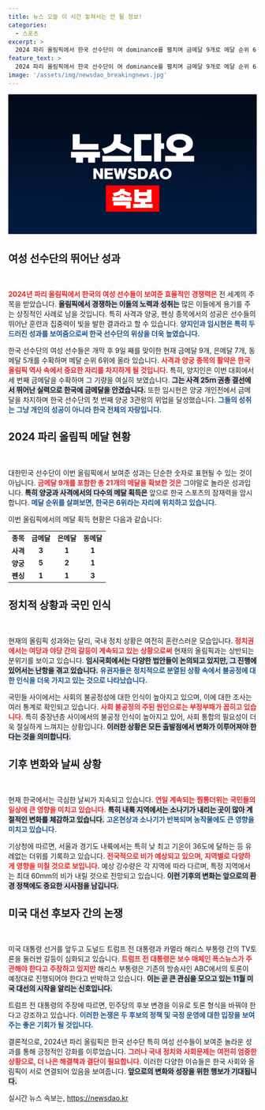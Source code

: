 ```yaml
---
title: 뉴스 오늘 이 시간 놓쳐서는 안 될 정보!
categories:
  - 스포츠
excerpt: >
  2024 파리 올림픽에서 한국 선수단이 여 dominance를 펼치며 금메달 9개로 메달 순위 6위에 올라! 사격과 양궁에서의 눈부신 성과가 주목받고 있다. 한국 스포츠의 새로운 전성기가 시작된다!
feature_text: >
  2024 파리 올림픽에서 한국 선수단이 여 dominance를 펼치며 금메달 9개로 메달 순위 6위에 올라! 사격과 양궁에서의 눈부신 성과가 주목받고 있다. 한국 스포츠의 새로운 전성기가 시작된다!
image: '/assets/img/newsdao_breakingnews.jpg'
---
```


<p><img src="/assets/img/newsdao_breakingnews.jpg" alt="cryptoinkorea 속보" /></p>

<h2 data-ke-size="size26">여성 선수단의 뛰어난 성과</h2>

<p data-ke-size="size16">&nbsp;</p>

<p><b><span style="color: #ee2323;">2024년 파리 올림픽에서 한국의 여성 선수들이 보여준 효율적인 경쟁력은</span></b> 전 세계의 주목을 받았습니다. <b><span style="background-color: #21538527;">올림픽에서 경쟁하는 이들의 노력과 성취는</span></b> 많은 이들에게 용기를 주는 상징적인 사례로 남을 것입니다. 특히 사격과 양궁, 펜싱 종목에서의 성공은 선수들의 뛰어난 훈련과 집중력이 빛을 발한 결과라고 할 수 있습니다. <b><span style="color: #1a5490;">양지인과 임시현은 특히 두드러진 성과를 보여줌으로써 한국 선수단의 위상을 더욱 높였습니다.</span></b></p>

<p>한국 선수단의 여성 선수들은 개막 후 9일 째를 맞이한 현재 금메달 9개, 은메달 7개, 동메달 5개를 수확하며 메달 순위 6위에 올라 있습니다. <b><span style="color: #ee2323;">사격과 양궁 종목의 활약은 한국 올림픽 역사 속에서 중요한 자리를 차지하게 될 것입니다.</span></b> 특히, 양지인은 이번 대회에서 세 번째 금메달을 수확하며 그 기량을 여실히 보였습니다. <b><span style="background-color: #21538527;">그는 사격 25ｍ 권총 결선에서 뛰어난 실력으로 한국에 금메달을 안겼습니다.</span></b> 또한 임시현은 양궁 개인전에서 금메달을 차지하며 한국 선수단의 첫 번째 양궁 3관왕의 위업을 달성했습니다. <b><span style="color: #1a5490;">그들의 성취는 그냥 개인의 성공이 아니라 한국 전체의 자랑입니다.</span></b></p>

<h2 data-ke-size="size26">2024 파리 올림픽 메달 현황</h2>

<p data-ke-size="size16">&nbsp;</p>

<p>대한민국 선수단이 이번 올림픽에서 보여준 성과는 단순한 숫자로 표현될 수 있는 것이 아닙니다. <b><span style="color: #ee2323;">금메달 9개를 포함한 총 21개의 메달을 확보한 것은</span></b> 그야말로 놀라운 성과입니다. <b><span style="background-color: #21538527;">특히 양궁과 사격에서의 다수의 메달 획득은</span></b> 앞으로 한국 스포츠의 잠재력을 암시합니다. <b><span style="color: #1a5490;">메달 순위를 살펴보면, 한국은 6위라는 자리에 위치하고 있습니다.</span></b> </p>

<p>이번 올림픽에서의 메달 획득 현황은 다음과 같습니다:</p>

<table>
    <tr>
        <th><b>종목</b></th>
        <th style="text-align: center;"><b>금메달</b></th>
        <th style="text-align: center;"><b>은메달</b></th>
        <th style="text-align: center;"><b>동메달</b></th>
    </tr>
    <tr>
        <td><b>사격</b></td>
        <td style="text-align: center; height: 17px;"><b>3</b></td>
        <td style="text-align: center; height: 17px;"><b>1</b></td>
        <td style="text-align: center; height: 17px;"><b>1</b></td>
    </tr>
    <tr>
        <td><b>양궁</b></td>
        <td style="text-align: center; height: 17px;"><b>5</b></td>
        <td style="text-align: center; height: 17px;"><b>2</b></td>
        <td style="text-align: center; height: 17px;"><b>1</b></td>
    </tr>
    <tr>
        <td><b>펜싱</b></td>
        <td style="text-align: center; height: 17px;"><b>1</b></td>
        <td style="text-align: center; height: 17px;"><b>1</b></td>
        <td style="text-align: center; height: 17px;"><b>3</b></td>
    </tr>
</table>

<h2 data-ke-size="size26">정치적 상황과 국민 인식</h2>

<p data-ke-size="size16">&nbsp;</p>

<p>현재의 올림픽 성과와는 달리, 국내 정치 상황은 여전히 혼란스러운 모습입니다. <b><span style="color: #ee2323;">정치권에서는 여당과 야당 간의 갈등이 계속되고 있는 상황으로써</span></b> 현재의 올림픽과는 상반되는 분위기를 보이고 있습니다. <b><span style="background-color: #21538527;">임시국회에서는 다양한 법안들이 논의되고 있지만, 그 진행에 있어서는 난항을 겪고 있습니다.</span></b> <b><span style="color: #1a5490;">유권자들은 정치적으로 분열된 상황 속에서 불공정에 대한 인식을 더욱 가지고 있는 것으로 나타났습니다.</span></b> </p>

<p>국민들 사이에서는 사회의 불공정성에 대한 인식이 높아지고 있으며, 이에 대한 조사는 여러 통계로 확인되고 있습니다. <b><span style="color: #ee2323;">사회 불공정의 주된 원인으로는 부정부패가 꼽히고 있습니다.</span></b> 특히 중장년층 사이에서의 불공정 인식이 높아지고 있어, 사회 통합의 필요성이 더욱 절실하게 느껴지는 상황입니다. <b><span style="background-color: #21538527;">이러한 상황은 모든 출발점에서 변화가 이루어져야 한다는 것을 의미합니다.</span></b></p>

<h2 data-ke-size="size26">기후 변화와 날씨 상황</h2>

<p data-ke-size="size16">&nbsp;</p>

<p>현재 한국에서는 극심한 날씨가 지속되고 있습니다. <b><span style="color: #ee2323;">연일 계속되는 찜통더위는 국민들의 일상에 큰 영향을 미치고 있습니다.</span></b> <b><span style="background-color: #21538527;">특히 내륙 지역에서는 소나기가 내리는 곳이 많아 계절적인 변화를 체감하고 있습니다.</span></b> <b><span style="color: #1a5490;">고온현상과 소나기가 반복되며 농작물에도 큰 영향을 미치고 있습니다.</span></b></p>

<p>기상청에 따르면, 서울과 경기도 내륙에서는 특히 낮 최고 기온이 36도에 달하는 등 유례없는 더위를 기록하고 있습니다. <b><span style="color: #ee2323;">전국적으로 비가 예상되고 있으며, 지역별로 다양하게 영향을 미칠 것으로 보입니다.</span></b> 예상 강수량은 각 지역에 따라 다르며, 특정 지역에서는 최대 60mm의 비가 내릴 것으로 전망되고 있습니다. <b><span style="background-color: #21538527;">이런 기후의 변화는 앞으로의 환경 정책에도 중요한 시사점을 남깁니다.</span></b></p>

<h2 data-ke-size="size26">미국 대선 후보자 간의 논쟁</h2>

<p data-ke-size="size16">&nbsp;</p>

<p>미국 대통령 선거를 앞두고 도널드 트럼프 전 대통령과 카멀라 해리스 부통령 간의 TV토론을 둘러싼 갈등이 심화되고 있습니다. <b><span style="color: #ee2323;">트럼프 전 대통령은 보수 매체인 폭스뉴스가 주관해야 한다고 주장하고 있지만</span></b> 해리스 부통령은 기존의 방송사인 ABC에서의 토론이 예정대로 진행되어야 한다고 반박하고 있습니다. <b><span style="background-color: #21538527;">이는 곧 큰 관심을 모으고 있는 11월 미국 대선의 시작을 알리는 신호입니다.</span></b> </p>

<p>트럼프 전 대통령의 주장에 따르면, 민주당의 후보 변경을 이유로 토론 형식을 바꿔야 한다고 강조하고 있습니다. <b><span style="color: #1a5490;">이러한 논쟁은 두 후보의 정책 및 국정 운영에 대한 입장을 보여주는 좋은 기회가 될 것입니다.</span></b> </p>

<p>결론적으로, 2024년 파리 올림픽은 한국 선수단 특히 여성 선수들이 보여준 놀라운 성과를 통해 긍정적인 강화를 이루었습니다. <b><span style="color: #ee2323;">그러나 국내 정치와 사회문제는 여전히 엄중한 상황으로, 더 나은 해결책과 결단이 필요합니다.</span></b> 이러한 다양한 이슈들은 한국 사회와 올림픽이 서로 연결되어 있음을 보여줍니다. <b><span style="background-color: #21538527;">앞으로의 변화와 성장을 위한 행보가 기대됩니다.</span></b></p>
실시간 뉴스 속보는, <a href="https://newsdao.kr" rel="dofollow">https://newsdao.kr</a>


